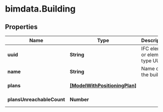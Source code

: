 # bimdata.Building

## Properties

Name | Type | Description | Notes
------------ | ------------- | ------------- | -------------
**uuid** | **String** | IFC element or element type UUID | [optional] [readonly] 
**name** | **String** | Name of the building | [optional] [readonly] 
**plans** | [**[ModelWithPositioningPlan]**](ModelWithPositioningPlan.md) |  | [optional] [readonly] 
**plansUnreachableCount** | **Number** |  | [optional] [readonly] 



